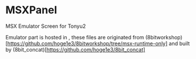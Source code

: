 # MSXPanel
MSX Emulator Screen for Tonyu2 

Emulator part is hosted in  , these files are originated from (8bitworkshop)[https://github.com/hoge1e3/8bitworkshop/tree/msx-runtime-only] 
and built by (8bit_concat)[https://github.com/hoge1e3/8bit_concat]
